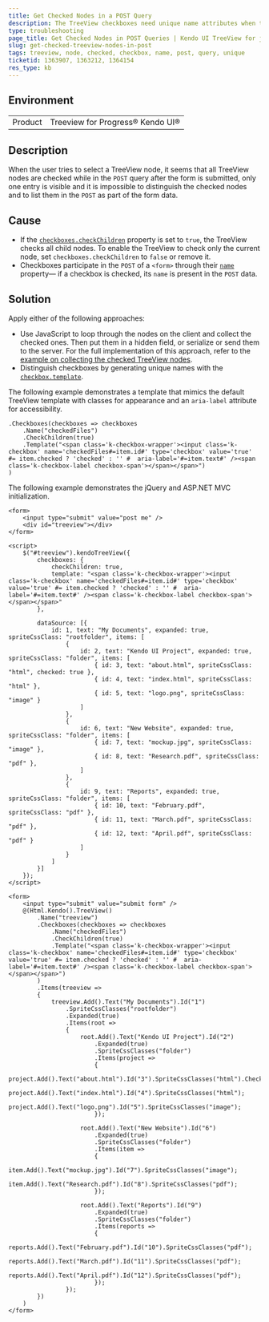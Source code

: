 ```yaml
---
title: Get Checked Nodes in a POST Query
description: The TreeView checkboxes need unique name attributes when they are used in a POST query.
type: troubleshooting
page_title: Get Checked Nodes in POST Queries | Kendo UI TreeView for jQuery
slug: get-checked-treeview-nodes-in-post
tags: treeview, node, checked, checkbox, name, post, query, unique
ticketid: 1363907, 1363212, 1364154
res_type: kb
---
```


## Environment

<table>
	<tr>
		<td>Product</td>
		<td>Treeview for Progress® Kendo UI®</td>
	</tr>
</table>

## Description

When the user tries to select a TreeView node, it seems that all TreeView nodes are checked while in the `POST` query after the form is submitted, only one entry is visible and it is impossible to distinguish the checked nodes and to list them in the `POST` as part of the form data.

## Cause

* If the [`checkboxes.checkChildren`](https://docs.telerik.com/kendo-ui/api/javascript/ui/treeview/configuration/checkboxes#checkboxes.checkChildren) property is set to `true`, the TreeView checks all child nodes. To enable the TreeView to check only the current node, set `checkboxes.checkChildren` to `false` or remove it.
* Checkboxes participate in the `POST` of a `<form>` through their [`name`](https://docs.telerik.com/kendo-ui/api/javascript/ui/treeview/configuration/checkboxes#checkboxes.name) property&mdash; if a checkbox is checked, its `name` is present in the `POST` data.

## Solution

Apply either of the following approaches:

* Use JavaScript to loop through the nodes on the client and collect the checked ones. Then put them in a hidden field, or serialize or send them to the server. For the full implementation of this approach, refer to the [example on collecting the checked TreeView nodes](https://demos.telerik.com/kendo-ui/treeview/checkboxes).
* Distinguish checkboxes by generating unique names with the [`checkbox.template`](https://docs.telerik.com/kendo-ui/api/javascript/ui/treeview/configuration/checkboxes#checkboxes.template).

The following example demonstrates a template that mimics the default TreeView template with classes for appearance and an `aria-label` attribute for accessibility.

```MVC
.Checkboxes(checkboxes => checkboxes
    .Name("checkedFiles")
    .CheckChildren(true)
    .Template("<span class='k-checkbox-wrapper'><input class='k-checkbox' name='checkedFiles#=item.id#' type='checkbox' value='true' #= item.checked ? 'checked' : '' #  aria-label='#=item.text#' /><span class='k-checkbox-label checkbox-span'></span></span>")
)
```

The following example demonstrates the jQuery and ASP.NET MVC initialization.

```dojo
<form>
	<input type="submit" value="post me" />
	<div id="treeview"></div>
</form>

<script>
	$("#treeview").kendoTreeView({
		checkboxes: {
			checkChildren: true,
			template: "<span class='k-checkbox-wrapper'><input class='k-checkbox' name='checkedFiles#=item.id#' type='checkbox' value='true' #= item.checked ? 'checked' : '' #  aria-label='#=item.text#' /><span class='k-checkbox-label checkbox-span'></span></span>"
		},

		dataSource: [{
			id: 1, text: "My Documents", expanded: true, spriteCssClass: "rootfolder", items: [
				{
					id: 2, text: "Kendo UI Project", expanded: true, spriteCssClass: "folder", items: [
						{ id: 3, text: "about.html", spriteCssClass: "html", checked: true },
						{ id: 4, text: "index.html", spriteCssClass: "html" },
						{ id: 5, text: "logo.png", spriteCssClass: "image" }
					]
				},
				{
					id: 6, text: "New Website", expanded: true, spriteCssClass: "folder", items: [
						{ id: 7, text: "mockup.jpg", spriteCssClass: "image" },
						{ id: 8, text: "Research.pdf", spriteCssClass: "pdf" },
					]
				},
				{
					id: 9, text: "Reports", expanded: true, spriteCssClass: "folder", items: [
						{ id: 10, text: "February.pdf", spriteCssClass: "pdf" },
						{ id: 11, text: "March.pdf", spriteCssClass: "pdf" },
						{ id: 12, text: "April.pdf", spriteCssClass: "pdf" }
					]
				}
			]
		}]
	});
</script>
```

```MVC
<form>
	<input type="submit" value="submit form" />
	@(Html.Kendo().TreeView()
		.Name("treeview")
		.Checkboxes(checkboxes => checkboxes
			.Name("checkedFiles")
			.CheckChildren(true)
			.Template("<span class='k-checkbox-wrapper'><input class='k-checkbox' name='checkedFiles#=item.id#' type='checkbox' value='true' #= item.checked ? 'checked' : '' #  aria-label='#=item.text#' /><span class='k-checkbox-label checkbox-span'></span></span>")
		)
		.Items(treeview =>
		{
			treeview.Add().Text("My Documents").Id("1")
				.SpriteCssClasses("rootfolder")
				.Expanded(true)
				.Items(root =>
				{
					root.Add().Text("Kendo UI Project").Id("2")
						.Expanded(true)
						.SpriteCssClasses("folder")
						.Items(project =>
						{
							project.Add().Text("about.html").Id("3").SpriteCssClasses("html").Checked(true);
							project.Add().Text("index.html").Id("4").SpriteCssClasses("html");
							project.Add().Text("logo.png").Id("5").SpriteCssClasses("image");
						});

					root.Add().Text("New Website").Id("6")
						.Expanded(true)
						.SpriteCssClasses("folder")
						.Items(item =>
						{
							item.Add().Text("mockup.jpg").Id("7").SpriteCssClasses("image");
							item.Add().Text("Research.pdf").Id("8").SpriteCssClasses("pdf");
						});

					root.Add().Text("Reports").Id("9")
						.Expanded(true)
						.SpriteCssClasses("folder")
						.Items(reports =>
						{
							reports.Add().Text("February.pdf").Id("10").SpriteCssClasses("pdf");
							reports.Add().Text("March.pdf").Id("11").SpriteCssClasses("pdf");
							reports.Add().Text("April.pdf").Id("12").SpriteCssClasses("pdf");
						});
				});
		})
	)
</form>
```
